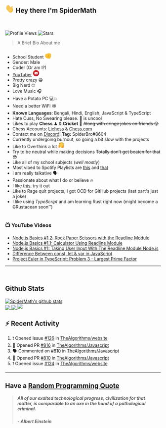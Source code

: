 ## <img src="/Assets/Hi.gif" width=29px> **Hey there I'm SpiderMath**
<br><br>
![Profile Views](https://komarev.com/ghpvc/?username=SpiderMath)
![Stars](https://img.shields.io/github/stars/SpiderMath?style=social)

> A Brief Bio About me
- School Student <img src="/Assets/Like.gif" width=20px>
- Gender: Male
- Coder (Or am I?)
- [YouTuber](https://youtube.com/channel/UCuQvyfLaZOG4bPwEvqSYCLg) <img src="/Assets/Youtube.png" width=20px>
- Pretty crazy 😀 
- Big Nerd 🤓 
- Love Music 🎧
- Have a Potato PC 💻💥
- Need a better WiFi 🕸 
- **Known Languages**: Bengali, Hindi, English, JavaScript & TypeScript
- Hate Cuss, No Swearing please. 🤬 is uncool
- Likes to play **Chess** ♟ & **Cricket** 🏏  ~~Along with cringe jokes on friends 😜~~
- Chess Accounts: [Lichess](https://lichess.org/@/RishiMath) & [Chess.com](https://www.chess.com/member/RishiMath)
- Contact me on [Discord](https://discord.com)! **Tag:** SpiderBro#8604
- Currently undergoing burnout, so going a bit slow with the projects
- Like to Overthink a lot <img src="/Assets/ThinkFast.gif" width=20px>
- Try to be neutral while making decisions ~~Totally don't get beaten for that~~ 😳 
- Like all of my school subjects (*well mostly*)
- Most vibed to Spotify Playlists are [this](https://open.spotify.com/playlist/6wnRrX8vCYChQ0fxoZzNdt?si=1f1c906cb6054dfb) and [that](https://open.spotify.com/playlist/2NWCskHFEnpT3m7QbGvD7N?si=6ec85d3dd62d4838)
- I am really talkative 🗣 
- Passionate about what I do or believe 🔥 
- I like [this](https://ncase.me/trust/), try it out 
- Like to Rage quit projects, I got OCD for GitHub projects (last part's just a joke)
- I like using *TypeScript* and am learning Rust right now (might become a ~~C~~Rustacean soon™)
<br><br>

### 📺 YouTube Videos
<!-- YOUTUBE:START -->
- [Node.js Basics #1.2: Rock Paper Scissors with the Readline Module](https://www.youtube.com/watch?v=CbqNrprY094)
- [Node.js Basics #1.1: Calculator Using Readline Module](https://www.youtube.com/watch?v=QXKqfwliS7U)
- [Node.js Basics #1: Taking User Input With The Readline Module Node.js](https://www.youtube.com/watch?v=dTknGVAvAak)
- [Difference Between const, let & var in JavaScript](https://www.youtube.com/watch?v=9wuZGoOxg9M)
- [Project Euler in TypeScript: Problem 3 - Largest Prime Factor](https://www.youtube.com/watch?v=DaDziQ4ZRvw)
<!-- YOUTUBE:END -->
<hr>
<br>

## Github Stats
<a href="https://github.com/anuraghazra/github-readme-stats">
  <img align="center" src="https://github-readme-stats.vercel.app/api?username=SpiderMath&show_icons=true&include_all_commits=true&theme=onedark" alt="SpiderMath's github stats" />
</a>
<br>
<a href="https://github.com/anuraghazra/github-readme-stats">
	<img align="center" src="https://github-readme-stats.vercel.app/api/top-langs/?username=SpiderMath&langs_count=10&theme=onedark">
</a>
<a href="https://github.com/ryo-ma/github-profile-trophy">
	<img align="center" src="https://github-profile-trophy.vercel.app/?username=SpiderMath&theme=onedark&no-bg=true">
</a>
<img src="https://github-readme-streak-stats.herokuapp.com/?user=SpiderMath&theme=slateorange">

## :zap: Recent Activity
<!--START_SECTION:activity-->
1. ❗️ Opened issue [#126](https://github.com/TheAlgorithms/website/issues/126) in [TheAlgorithms/website](https://github.com/TheAlgorithms/website)
2. 💪 Opened PR [#816](https://github.com/TheAlgorithms/Javascript/pull/816) in [TheAlgorithms/Javascript](https://github.com/TheAlgorithms/Javascript)
3. 🗣 Commented on [#810](https://github.com/TheAlgorithms/Javascript/issues/810) in [TheAlgorithms/Javascript](https://github.com/TheAlgorithms/Javascript)
4. 💪 Opened PR [#810](https://github.com/TheAlgorithms/Javascript/pull/810) in [TheAlgorithms/Javascript](https://github.com/TheAlgorithms/Javascript)
5. ❗️ Opened issue [#124](https://github.com/TheAlgorithms/website/issues/124) in [TheAlgorithms/website](https://github.com/TheAlgorithms/website)
<!--END_SECTION:activity-->
<hr>

## Have a [Random Programming Quote](https://github.com/SpiderMath/Random-Programming-Quote-Action)
<!--PROGRAMMING-QUOTE-BOT:start-->
<blockquote> <h5> <i> All of our exalted technological progress, civilization for that matter, is comparable to an axe in the hand of a pathological criminal. </i> </h5>
<h5> - <b>Albert Einstein</b> </h5> </blockquote>
<br>
<!--PROGRAMMING-QUOTE-BOT:end-->
